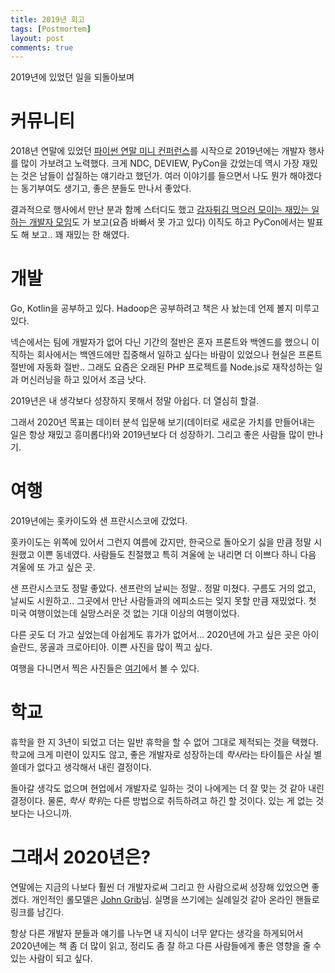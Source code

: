```yaml
---
title: 2019년 회고
tags: [Postmortem]
layout: post
comments: true
---
```


2019년에 있었던 일을 되돌아보며

# 커뮤니티

2018년 연말에 있었던 [파이썬 연말 미니 컨퍼런스](https://festa.io/events/173)를 시작으로 2019년에는 개발자 행사를 많이 가보려고 노력했다. 크게 NDC, DEVIEW, PyCon을 갔었는데 역시 가장 재밌는 것은 남들이 삽질하는 얘기라고 했던가. 여러 이야기를 들으면서 나도 뭔가 해야겠다는 동기부여도 생기고, 좋은 분들도 만나서 좋았다.

결과적으로 행사에서 만난 분과 함께 스터디도 했고 [감자튀김 먹으러 모이는 재밌는 일 하는 개발자 모임](https://nullfull.kr)도 가 보고(요즘 바빠서 못 가고 있다) 이직도 하고 PyCon에서는 발표도 해 보고.. 꽤 재밌는 한 해였다.

# 개발

Go, Kotlin을 공부하고 있다. Hadoop은 공부하려고 책은 사 놨는데 언제 볼지 미루고 있다.

넥슨에서는 팀에 개발자가 없어 다닌 기간의 절반은 혼자 프론트와 백엔드를 했으니 이직하는 회사에서는 백엔드에만 집중해서 일하고 싶다는 바람이 있었으나 현실은 프론트 절반에 자동화 절반.. 그래도 요즘은 오래된 PHP 프로젝트를 Node.js로 재작성하는 일과 머신러닝을 하고 있어서 조금 낫다.

2019년은 내 생각보다 성장하지 못해서 정말 아쉽다. 더 열심히 할걸. 

그래서 2020년 목표는 데이터 분석 입문해 보기(데이터로 새로운 가치를 만들어내는 일은 항상 재밌고 흥미롭다!)와 2019년보다 더 성장하기. 그리고 좋은 사람들 많이 만나기.

# 여행

2019년에는 홋카이도와 샌 프란시스코에 갔었다.

홋카이도는 위쪽에 있어서 그런지 여름에 갔지만, 한국으로 돌아오기 싫을 만큼 정말 시원했고 이쁜 동네였다. 사람들도 친절했고 특히 겨울에 눈 내리면 더 이쁘다 하니 다음 겨울에 또 가고 싶은 곳.

샌 프란시스코도 정말 좋았다. 샌프란의 날씨는 정말.. 정말 미쳤다. 구름도 거의 없고, 날씨도 시원하고.. 그곳에서 만난 사람들과의 에피소드는 잊지 못할 만큼 재밌었다. 첫 미국 여행이었는데 실망스러운 것 없는 기대 이상의 여행이었다.

다른 곳도 더 가고 싶었는데 아쉽게도 휴가가 없어서... 2020년에 가고 싶은 곳은 아이슬란드, 몽골과 크로아티아. 이쁜 사진을 많이 찍고 싶다.

여행을 다니면서 찍은 사진들은 [여기](https://instagram.com/blureffect)에서 볼 수 있다.

# 학교

휴학을 한 지 3년이 되었고 더는 일반 휴학을 할 수 없어 그대로 제적되는 것을 택했다. 학교에 크게 미련이 있지도 않고, 좋은 개발자로 성장하는데 *학사*라는 타이틀은 사실 별 쓸데가 없다고 생각해서 내린 결정이다.

돌아갈 생각도 없으며 현업에서 개발자로 일하는 것이 나에게는 더 잘 맞는 것 같아 내린 결정이다. 물론, *학사 학위*는 다른 방법으로 취득하려고 하긴 할 것이다. 있는 게 없는 것보다는 나으니까.

# 그래서 2020년은?

연말에는 지금의 나보다 훨씬 더 개발자로써 그리고 한 사람으로써 성장해 있었으면 좋겠다. 개인적인 롤모델은 [John Grib](https://johngrib.github.io)님. 실명을 쓰기에는 실례일것 같아 온라인 핸들로 링크를 남긴다. 

항상 다른 개발자 분들과 얘기를 나누면 내 지식이 너무 얕다는 생각을 하게되어서 2020년에는 책 좀 더 많이 읽고, 정리도 좀 잘 하고 다른 사람들에게 좋은 영향을 줄 수 있는 사람이 되고 싶다.
